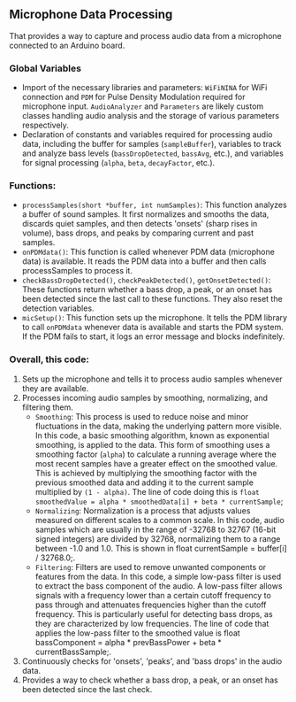 ## Microphone Data Processing

That provides a way to capture and process audio data from a microphone connected to an Arduino board.

### Global Variables

* Import of the necessary libraries and parameters: `WiFiNINA` for WiFi connection and `PDM` for Pulse Density Modulation required for microphone input. `AudioAnalyzer` and `Parameters` are likely custom classes handling audio analysis and the storage of various parameters respectively.
* Declaration of constants and variables required for processing audio data, including the buffer for samples (`sampleBuffer`), variables to track and analyze bass levels (`bassDropDetected`, `bassAvg`, etc.), and variables for signal processing (`alpha`, `beta`, `decayFactor`, etc.).

### Functions:

* `processSamples(short *buffer, int numSamples)`: This function analyzes a buffer of sound samples. It first normalizes and smooths the data, discards quiet samples, and then detects 'onsets' (sharp rises in volume), bass drops, and peaks by comparing current and past samples.
* `onPDMdata()`: This function is called whenever PDM data (microphone data) is available. It reads the PDM data into a buffer and then calls processSamples to process it.
* `checkBassDropDetected()`, `checkPeakDetected()`, `getOnsetDetected()`: These functions return whether a bass drop, a peak, or an onset has been detected since the last call to these functions. They also reset the detection variables.
* `micSetup()`: This function sets up the microphone. It tells the PDM library to call `onPDMdata` whenever data is available and starts the PDM system. If the PDM fails to start, it logs an error message and blocks indefinitely.

### Overall, this code:

1. Sets up the microphone and tells it to process audio samples whenever they are available.
2. Processes incoming audio samples by smoothing, normalizing, and filtering them.
   *  `Smoothing`: This process is used to reduce noise and minor fluctuations in the data, making the underlying pattern more visible. In this code, a basic smoothing algorithm, known as exponential smoothing, is applied to the data. This form of smoothing uses a smoothing factor (`alpha`) to calculate a running average where the most recent samples have a greater effect on the smoothed value. This is achieved by multiplying the smoothing factor with the previous smoothed data and adding it to the current sample multiplied by `(1 - alpha)`. The line of code doing this is `float smoothedValue = alpha * smoothedData[i] + beta * currentSample`;
   *  `Normalizing`: Normalization is a process that adjusts values measured on different scales to a common scale. In this code, audio samples which are usually in the range of -32768 to 32767 (16-bit signed integers) are divided by 32768, normalizing them to a range between -1.0 and 1.0. This is shown in float currentSample = buffer[i] / 32768.0;.
   *  `Filtering`: Filters are used to remove unwanted components or features from the data. In this code, a simple low-pass filter is used to extract the bass component of the audio. A low-pass filter allows signals with a frequency lower than a certain cutoff frequency to pass through and attenuates frequencies higher than the cutoff frequency. This is particularly useful for detecting bass drops, as they are characterized by low frequencies. The line of code that applies the low-pass filter to the smoothed value is float bassComponent = alpha * prevBassPower + beta * currentBassSample;.
3. Continuously checks for 'onsets', 'peaks', and 'bass drops' in the audio data.
4. Provides a way to check whether a bass drop, a peak, or an onset has been detected since the last check.



